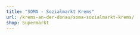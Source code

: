 ```yaml
---
title: "SOMA - Sozialmarkt Krems"
url: /krems-an-der-donau/soma-sozialmarkt-krems/
shop: Supermarkt
---
```

